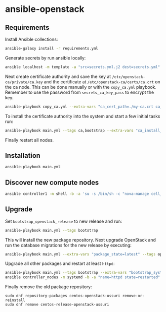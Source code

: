 # ansible-openstack

## Requirements

Install Ansible collections:

```sh
ansible-galaxy install -r requirements.yml
```

Generate secrets by run ansible locally:

```sh
ansible localhost -m template -a "src=secrets.yml.j2 dest=secrets.yml"
```

Next create certificate authority and save the key at `/etc/openstack-ca/private/ca.key`
and the certificate at `/etc/openstack-ca/certs/ca.crt` on the ca node. This can be done manually or
with the `copy_ca.yml` playbook. Remember to use the password from `secrets_ca_key_pass` to encrypt the key.

```sh
ansible-playbook copy_ca.yml --extra-vars "ca_cert_path=./my-ca.crt ca_key_path=./my-ca.key"
```

To install the certificate authority into the system and start a few initial tasks run:

```sh
ansible-playbook main.yml --tags ca,bootstrap --extra-vars "ca_install_trust=true bootstrap_system_upgrade=true"
```

Finally restart all nodes.

## Installation

```sh
ansible-playbook main.yml
```

## Discover new compute nodes

```sh
ansible controller1 -m shell -b -a 'su -s /bin/sh -c "nova-manage cell_v2 discover_hosts" nova'
```

## Upgrade

Set `bootstrap_openstack_release` to new release and run:

```sh
ansible-playbook main.yml --tags bootstrap
```

This will install the new package repository.
Next upgrade OpenStack and run the database migrations for the new release by executing:

```sh
ansible-playbook main.yml --extra-vars "package_state=latest" --tags openstack
```

Upgrade all other packages and restart at least `httpd`:

```sh
ansible-playbook main.yml --tags bootstrap --extra-vars "bootstrap_system_upgrade=true"
ansible controller_nodes -m systemd -b -a "name=httpd state=restarted"
```

Finally remove the old package repository:

```
sudo dnf repository-packages centos-openstack-ussuri remove-or-reinstall
sudo dnf remove centos-release-openstack-ussuri
```
